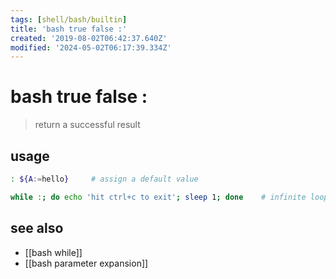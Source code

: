 ```yaml
---
tags: [shell/bash/builtin]
title: 'bash true false :'
created: '2019-08-02T06:42:37.640Z'
modified: '2024-05-02T06:17:39.334Z'
---
```


# bash true false :

> return a successful result

## usage

```sh
: ${A:=hello}     # assign a default value

while :; do echo 'hit ctrl+c to exit'; sleep 1; done    # infinite loop
```

## see also

- [[bash while]]
- [[bash parameter expansion]]

